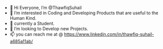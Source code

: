 - 👋 Hi Everyone, I’m @ThawfiqSuhail
- 👀 I’m interested in Coding and Developing Products that are useful to the Human Kind.
- 🌱 currently a Student. 
- 💞️ I’m looking to Develop new Projects.
- 📫 you can reach me at @ https://www.linkedin.com/in/thawfiq-suhail-a685a11ab/ 
